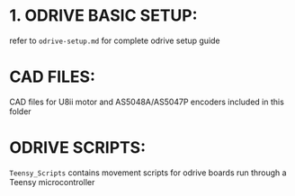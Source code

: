 # 1. ODRIVE BASIC SETUP:
refer to `odrive-setup.md` for complete odrive setup guide
# CAD FILES:
CAD files for U8ii motor and AS5048A/AS5047P encoders included in this folder
# ODRIVE SCRIPTS:
`Teensy_Scripts` contains movement scripts for odrive boards run through a Teensy microcontroller